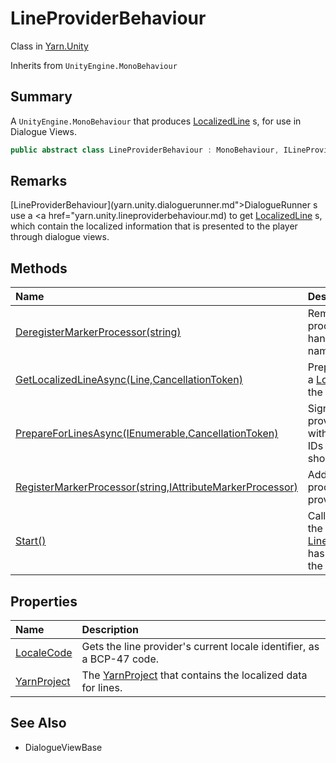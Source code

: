 # LineProviderBehaviour

Class in [Yarn.Unity](/docs/api/csharp/yarn.unity.md)

Inherits from `UnityEngine.MonoBehaviour`

## Summary


A  `UnityEngine.MonoBehaviour`  that produces  [LocalizedLine](yarn.unity.localizedline.md) s, for use in Dialogue Views.


```csharp
public abstract class LineProviderBehaviour : MonoBehaviour, ILineProvider
```

## Remarks

[LineProviderBehaviour](yarn.unity.dialoguerunner.md">DialogueRunner</a> s use a  <a href="yarn.unity.lineproviderbehaviour.md) 
to get  [LocalizedLine](yarn.unity.localizedline.md) s, which contain the localized
information that is presented to the player through dialogue views.


## Methods

|Name|Description|
|:---|:---|
|[DeregisterMarkerProcessor(string)](/docs/api/csharp/yarn.unity.lineproviderbehaviour.deregistermarkerprocessor.md)|Removes all marker processors that handle markers named  `attributeName` .|
|[GetLocalizedLineAsync(Line,CancellationToken)](/docs/api/csharp/yarn.unity.lineproviderbehaviour.getlocalizedlineasync.md)|Prepares and returns a  [LocalizedLine](yarn.unity.localizedline.md)  from the specified [Line](yarn.line.md) .|
|[PrepareForLinesAsync(IEnumerable<string>,CancellationToken)](/docs/api/csharp/yarn.unity.lineproviderbehaviour.prepareforlinesasync.md)|Signals to the line provider that lines with the provided line IDs may be presented shortly.|
|[RegisterMarkerProcessor(string,IAttributeMarkerProcessor)](/docs/api/csharp/yarn.unity.lineproviderbehaviour.registermarkerprocessor.md)|Adds a new marker processor to the line provider.|
|[Start()](/docs/api/csharp/yarn.unity.lineproviderbehaviour.start.md)|Called by Unity when the  [LineProviderBehaviour](yarn.unity.lineproviderbehaviour.md)  has first appeared in the scene.|

## Properties

|Name|Description|
|:---|:---|
|[LocaleCode](/docs/api/csharp/yarn.unity.lineproviderbehaviour.localecode.md)|Gets the line provider's current locale identifier, as a BCP-47 code.|
|[YarnProject](/docs/api/csharp/yarn.unity.lineproviderbehaviour.yarnproject.md)|The  [YarnProject](yarn.unity.ilineprovider.yarnproject.md)  that contains the localized data for lines.|

## See Also

* DialogueViewBase

